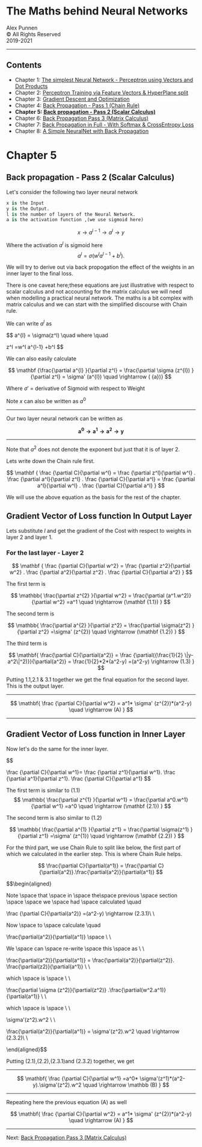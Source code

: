 # The Maths behind Neural Networks

Alex Punnen \
&copy; All Rights Reserved \
2019-2021 

---

## Contents

- Chapter 1: [The simplest Neural Network - Perceptron using Vectors and Dot Products](1_vectors_dot_product_and_perceptron.md)
- Chapter 2: [Perceptron Training via Feature Vectors & HyperPlane split](2_perceptron_training.md)
- Chapter 3: [Gradient Descent and Optimization](3_gradient_descent.md)
- Chapter 4: [Back Propagation - Pass 1 (Chain Rule)](4_backpropogation_chainrule.md)
- **Chapter 5: [Back propagation - Pass 2 (Scalar Calculus)](5_backpropogation_scalar_calculus.md)**
- Chapter 6: [Back Propagation Pass 3 (Matrix Calculus)](6_backpropogation_matrix_calculus.md)
- Chapter 7: [Back Propagation in Full - With Softmax & CrossEntropy Loss](7_backpropogation_full.md)
- Chapter 8: [A Simple NeuralNet with  Back Propagation](8_neuralnetworkimpementation.md)


# Chapter 5

## Back propagation - Pass 2 (Scalar Calculus)


Let's consider the following two layer neural network

```python
x is the Input
y is the Output.
l is the number of layers of the Neural Network.
a is the activation function ,(we use sigmoid here)
```

$$
 x \rightarrow a^{l-1} \rightarrow  a^{l} \rightarrow  y
$$

Where the activation $a^l$ is sigmoid here
$$
  a^{l} = \sigma(w^l a^{l-1}+b^l).
$$

We will try to derive out via back propogation the effect of the weights in an inner layer to the final loss.

There is one caveat here;these equations are just illustrative with respect to scalar calculus and not  accounting for the matrix calculus we will need when modelling a practical neural network. The maths is a bit complex with matrix calculus and we can start with the simplified discourse with Chain rule.

We can write $a^l$ as

$$
a^{l} = \sigma(z^l) \quad where \quad

z^l =w^l a^{l-1} +b^l
$$

We can also easily calculate

$$
\mathbf {\frac{\partial a^{l} }{\partial z^l} = \frac{\partial \sigma (z^{l}) }{\partial z^l} = \sigma' (a^{l}) \quad \rightarrow  ( {a})}
$$

Where $\sigma'$ = derivative of Sigmoid with respect to Weight

Note $x$ can also be written as $a^0$

---

Our two layer neural network can be written as

 $$
 \mathbf { a^0 \rightarrow a^{1} \rightarrow  a^{2} \rightarrow  y }
 $$

 ---

 Note that $a^2$ does not denote the exponent but just that it is of layer 2.

Lets write down the Chain rule first.

$$
\mathbf {
\frac {\partial C}{\partial w^l} = \frac {\partial z^l}{\partial w^l} . \frac {\partial a^l}{\partial z^l} . \frac {\partial C}{\partial a^l}
= \frac {\partial a^l}{\partial w^l} . \frac {\partial C}{\partial a^l}
}
$$

We will use the above equation as the basis for the rest of the chapter.

## Gradient Vector of Loss function In Output Layer

Lets substitute $l$ and get the gradient of the Cost with respect to weights in layer 2 and layer 1.

### For the last layer - Layer 2

$$
\mathbf {
\frac {\partial C}{\partial w^2} = \frac {\partial z^2}{\partial w^2} . \frac {\partial a^2}{\partial z^2} . \frac {\partial C}{\partial a^2}
}
$$

The first term is

$$
\mathbb{
\frac{\partial z^{2} }{\partial w^2} = \frac{\partial (a^1.w^2)}{\partial w^2} =a^1 \quad \rightarrow  (\mathbf  {1.1})
}
$$

The second term is

$$
\mathbb{
\frac{\partial a^{2} }{\partial z^2} = \frac{\partial \sigma(z^2) }{\partial z^2} =\sigma' (z^{2}) \quad \rightarrow  (\mathbf  {1.2})
}
$$

The third term is

$$
\mathbf{
\frac{\partial C}{\partial(a^2)} = \frac {\partial({\frac{1}{2} \|y-a^2\|^2)}}{\partial(a^2)} = \frac{1}{2}*2*(a^2-y) =(a^2-y) \rightarrow (1.3) }
$$

Putting 1.1,2.1 & 3.1  together we get the final equation for the second layer. This is the output layer.

---

$$ \mathbf{
\frac {\partial C}{\partial w^2} =  a^1* \sigma' (z^{2})*(a^2-y) \quad \rightarrow (A) }
$$

---

## Gradient Vector of Loss function in Inner Layer

Now let's do the same for the inner layer.

$$

\frac {\partial C}{\partial w^1}= \frac {\partial z^1}{\partial w^1}. \frac {\partial a^1}{\partial z^1}. \frac {\partial C}{\partial a^1}
$$

The first term is  similar to (1.1)
$$
\mathbb{
\frac{\partial z^{1} }{\partial w^1} = \frac{\partial a^0.w^1}{\partial w^1} =a^0 \quad \rightarrow  (\mathbf  {2.1})
}
$$

The second term is also similar to (1.2)

$$
\mathbb{
\frac{\partial a^{1} }{\partial z^1} = \frac{\partial \sigma(z^1) }{\partial z^1} =\sigma' (z^{1}) \quad \rightarrow  (\mathbf  {2.2})
}
$$

For the third part, we use Chain Rule to split like below, the first part of which we calculated in the earlier step. This is where Chain Rule helps.

$$
\frac{\partial C}{\partial(a^1)} =  \frac{\partial C}{\partial(a^2)}.\frac{\partial(a^2)}{\partial(a^1)}
$$

$$\begin{aligned}

Note \space that \space in \space the\space  previous \space section \space \space  we \space had \space calculated \quad

\frac {\partial C}{\partial(a^2)}  =(a^2-y)  \rightarrow (2.3.1)\\ \\

Now \space to \space calculate \quad

 \frac{\partial(a^2)}{\partial(a^1)} \space  \\ \\

We \space can \space re-write  \space this \space as \\ \\

 \frac{\partial(a^2)}{\partial(a^1)} =  \frac{\partial(a^2)}{\partial(z^2)}. \frac{\partial(z2)}{\partial(a^1)}   \\ \\

 which \space is \space \\ \\ 

  \frac{\partial \sigma (z^2)}{\partial(z^2)} .\frac{\partial(w^2.a^1)}{\partial(a^1)} \\ \\

 which \space is \space \\ \\ 

 \sigma'(z^2).w^2 \\ \\

\frac{\partial(a^2)}{\partial(a^1)} = \sigma'(z^2).w^2  \quad \rightarrow (2.3.2)\\ \\

\end{aligned}$$

Putting  (2.1),(2.2),(2.3.1)and (2.3.2)  together, we get

---

$$
\mathbf{
\frac {\partial C}{\partial w^1} =a^0* \sigma'(z^1)*(a^2-y).\sigma'(z^2).w^2 \quad \rightarrow \mathbb (B)
}
$$

---

Repeating here the previous equation (A) as well

$$ \mathbf{
\frac {\partial C}{\partial w^2} =  a^1* \sigma' (z^{2})*(a^2-y) \quad \rightarrow (A) }
$$



---

Next: [Back Propagation Pass 3 (Matrix Calculus)](6_backpropogation_matrix_calculus.md)
